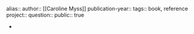 alias::
author:: [[Caroline Myss]] 
publication-year::
tags:: book, reference
project:: 
question::
public:: true

-